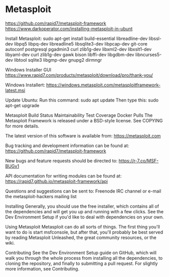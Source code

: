 # Metasploit
https://github.com/rapid7/metasploit-framework
https://www.darkoperator.com/installing-metasploit-in-ubunt

Install Metasploit:
sudo apt-get install build-essential libreadline-dev libssl-dev libpq5 libpq-dev libreadline5 libsqlite3-dev libpcap-dev git-core autoconf postgresql pgadmin3 curl zlib1g-dev libxml2-dev libxslt1-dev libyaml-dev curl zlib1g-dev gawk bison libffi-dev libgdbm-dev libncurses5-dev libtool sqlite3 libgmp-dev gnupg2 dirmngr

Windows Installer GUI
https://www.rapid7.com/products/metasploit/download/pro/thank-you/

Windows Installert: https://windows.metasploit.com/metasploitframework-latest.msi

Update Ubuntu:  Run this command: sudo apt update Then type this: sudo apt-get upgrade

Metasploit Build Status Maintainability Test Coverage Docker Pulls
The Metasploit Framework is released under a BSD-style license. See COPYING for more details.

The latest version of this software is available from: https://metasploit.com

Bug tracking and development information can be found at: https://github.com/rapid7/metasploit-framework

New bugs and feature requests should be directed to: https://r-7.co/MSF-BUGv1

API documentation for writing modules can be found at: https://rapid7.github.io/metasploit-framework/api

Questions and suggestions can be sent to: Freenode IRC channel or e-mail the metasploit-hackers mailing list

Installing
Generally, you should use the free installer, which contains all of the dependencies and will get you up and running with a few clicks. See the Dev Environment Setup if you'd like to deal with dependencies on your own.

Using Metasploit
Metasploit can do all sorts of things. The first thing you'll want to do is start msfconsole, but after that, you'll probably be best served by reading Metasploit Unleashed, the great community resources, or the wiki.

Contributing
See the Dev Environment Setup guide on GitHub, which will walk you through the whole process from installing all the dependencies, to cloning the repository, and finally to submitting a pull request. For slightly more information, see Contributing.
